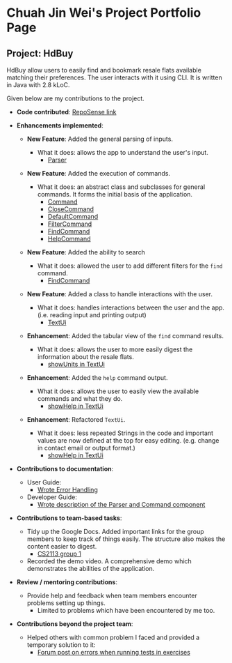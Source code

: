 # Chuah Jin Wei's Project Portfolio Page

## Project: HdBuy

HdBuy allow users to easily find and bookmark resale flats available matching their preferences.
The user interacts with it using CLI. It is written in Java with 2.8 kLoC.

Given below are my contributions to the project.

* **Code contributed**: [RepoSense link](https://nus-cs2113-ay2021s2.github.io/tp-dashboard/?search=&sort=groupTitle&sortWithin=title&since=&timeframe=commit&mergegroup=&groupSelect=groupByRepos&breakdown=false)


* **Enhancements implemented**:
    * **New Feature**: Added the general parsing of inputs.
        * What it does: allows the app to understand the user's input.
            - [Parser](https://github.com/AY2021S2-CS2113-F10-1/tp/blame/master/src/main/java/seedu/hdbuy/parser/Parser.java)

    * **New Feature**: Added the execution of commands.
        * What it does: an abstract class and subclasses for general commands. It forms the initial basis of the application.
            - [Command](https://github.com/AY2021S2-CS2113-F10-1/tp/blame/master/src/main/java/seedu/hdbuy/command/Command.java)
            - [CloseCommand](https://github.com/AY2021S2-CS2113-F10-1/tp/blame/master/src/main/java/seedu/hdbuy/command/CloseCommand.java)
            - [DefaultCommand](https://github.com/AY2021S2-CS2113-F10-1/tp/blame/master/src/main/java/seedu/hdbuy/command/DefaultCommand.java)
            - [FilterCommand](https://github.com/AY2021S2-CS2113-F10-1/tp/blame/master/src/main/java/seedu/hdbuy/command/FilterCommand.java)
            - [FindCommand](https://github.com/AY2021S2-CS2113-F10-1/tp/blame/master/src/main/java/seedu/hdbuy/command/FindCommand.java)
            - [HelpCommand](https://github.com/AY2021S2-CS2113-F10-1/tp/blame/master/src/main/java/seedu/hdbuy/command/HelpCommand.java)

    * **New Feature**: Added the ability to search
        * What it does: allowed the user to add different filters for the `find` command.
            - [FindCommand](https://github.com/AY2021S2-CS2113-F10-1/tp/blame/master/src/main/java/seedu/hdbuy/command/FilterCommand.java)

    * **New Feature**: Added a class to handle interactions with the user.
        * What it does: handles interactions between the user and the app. (i.e. reading input and printing output)
            - [TextUi](https://github.com/AY2021S2-CS2113-F10-1/tp/blame/master/src/main/java/seedu/hdbuy/ui/TextUi.java)

    * **Enhancement**: Added the tabular view of the `find` command results.
        * What it does: allows the user to more easily digest the information about the resale flats.
            - [showUnits in TextUi](https://github.com/AY2021S2-CS2113-F10-1/tp/blame/master/src/main/java/seedu/hdbuy/ui/TextUi.java)

    * **Enhancement**: Added the `help` command output.
        * What it does: allows the user to easily view the available commands and what they do.
            - [showHelp in TextUi](https://github.com/AY2021S2-CS2113-F10-1/tp/blame/master/src/main/java/seedu/hdbuy/ui/TextUi.java)

    * **Enhancement**: Refactored `TextUi`.
        * What it does: less repeated Strings in the code and important values are now defined at the top for easy editing. (e.g. change in contact email or output format.)
            - [showHelp in TextUi](https://github.com/AY2021S2-CS2113-F10-1/tp/blame/master/src/main/java/seedu/hdbuy/ui/TextUi.java)


* **Contributions to documentation**:
    * User Guide:
        - [Wrote Error Handling](https://github.com/AY2021S2-CS2113-F10-1/tp/blame/master/docs/UserGuide.md)
    * Developer Guide:
        - [Wrote description of the Parser and Command component](https://github.com/AY2021S2-CS2113-F10-1/tp/blame/master/docs/DeveloperGuide.md)


* **Contributions to team-based tasks**:
    * Tidy up the Google Docs. Added important links for the group members to keep track of things easily. The structure also makes the content easier to digest.
        - [CS2113 group 1](https://docs.google.com/document/d/1x-nq_wratQyNYqNDiN9RNC1ox3aGxQgZSRB6DzkErlk/edit?usp=sharing)
    * Recorded the demo video. A comprehensive demo which demonstrates the abilities of the application.

* **Review / mentoring contributions**:
    * Provide help and feedback when team members encounter problems setting up things.
        - Limited to problems which have been encountered by me too.


* **Contributions beyond the project team**:
    * Helped others with common problem I faced and provided a temporary solution to it:
        * [Forum post on errors when running tests in exercises](https://github.com/nus-cs2113-AY2021S2/forum/issues/14#issuecomment-765892459)
    